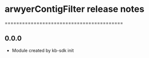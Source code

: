 # arwyerContigFilter release notes
=========================================

0.0.0
-----
* Module created by kb-sdk init
